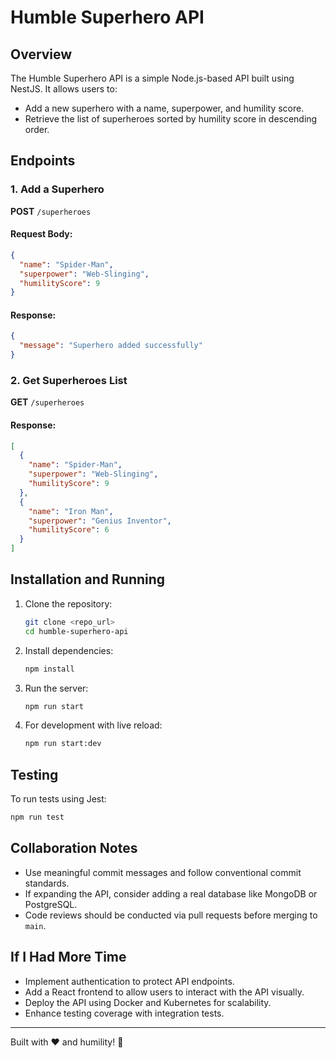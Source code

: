 # Humble Superhero API

## Overview

The Humble Superhero API is a simple Node.js-based API built using NestJS. It allows users to:

- Add a new superhero with a name, superpower, and humility score.
- Retrieve the list of superheroes sorted by humility score in descending order.

## Endpoints

### 1. Add a Superhero

**POST** `/superheroes`

#### Request Body:

```json
{
  "name": "Spider-Man",
  "superpower": "Web-Slinging",
  "humilityScore": 9
}
```

#### Response:

```json
{
  "message": "Superhero added successfully"
}
```

### 2. Get Superheroes List

**GET** `/superheroes`

#### Response:

```json
[
  {
    "name": "Spider-Man",
    "superpower": "Web-Slinging",
    "humilityScore": 9
  },
  {
    "name": "Iron Man",
    "superpower": "Genius Inventor",
    "humilityScore": 6
  }
]
```

## Installation and Running

1. Clone the repository:
   ```sh
   git clone <repo_url>
   cd humble-superhero-api
   ```
2. Install dependencies:
   ```sh
   npm install
   ```
3. Run the server:
   ```sh
   npm run start
   ```
4. For development with live reload:
   ```sh
   npm run start:dev
   ```

## Testing

To run tests using Jest:

```sh
npm run test
```

## Collaboration Notes

- Use meaningful commit messages and follow conventional commit standards.
- If expanding the API, consider adding a real database like MongoDB or PostgreSQL.
- Code reviews should be conducted via pull requests before merging to `main`.

## If I Had More Time

- Implement authentication to protect API endpoints.
- Add a React frontend to allow users to interact with the API visually.
- Deploy the API using Docker and Kubernetes for scalability.
- Enhance testing coverage with integration tests.

---

Built with ❤️ and humility! 🚀
